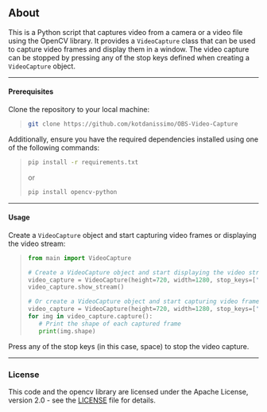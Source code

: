 ## About

This is a Python script that captures video from a camera or a video file using the OpenCV library. It provides a `VideoCapture` class that can be used to capture video frames and display them in a window. The video capture can be stopped by pressing any of the stop keys defined when creating a `VideoCapture` object.

---

#### Prerequisites
Clone the repository to your local machine:

>```bash
>git clone https://github.com/kotdanissimo/OBS-Video-Capture
>```

Additionally, ensure you have the required dependencies installed using one of the following commands:

>```bash
>pip install -r requirements.txt
>```
>
>  or
>
>```bash
>pip install opencv-python
>```

---

#### Usage
Create a `VideoCapture` object and start capturing video frames or displaying the video stream:

>```python
>from main import VideoCapture
>
># Create a VideoCapture object and start displaying the video stream
>video_capture = VideoCapture(height=720, width=1280, stop_keys=[' '])
>video_capture.show_stream()
>
># Or create a VideoCapture object and start capturing video frames
>video_capture = VideoCapture(height=720, width=1280, stop_keys=[' '])
>for img in video_capture.capture():
>    # Print the shape of each captured frame
>    print(img.shape)
>```

Press any of the stop keys (in this case, space) to stop the video capture.

---

### License
This code and the opencv library are licensed under the Apache License, version 2.0 - see the [LICENSE](LICENSE) file for details.